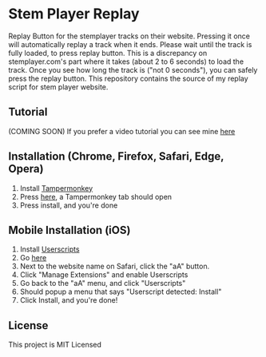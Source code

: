 # Stem Player Replay
Replay Button for the stemplayer tracks on their website. Pressing it once will automatically replay a track when it ends.
Please wait until the track is fully loaded, to press replay button. 
This is a discrepancy on stemplayer.com's part where it takes (about 2 to 6 seconds) to load the track.
Once you see how long the track is ("not 0 seconds"), you can safely press the replay button.
This repository contains the source of my replay script for stem player website.

## Tutorial
(COMING SOON)
If you prefer a video tutorial you can see mine [here](https://www.youtube.com/watch?v=)

## Installation (Chrome, Firefox, Safari, Edge, Opera)

1. Install [Tampermonkey](https://www.tampermonkey.net/)
2. Press [here](httpsgitubraw), a Tampermonkey tab should open
3. Press install, and you're done

## Mobile Installation (iOS)
1. Install [Userscripts](https://apps.apple.com/us/app/userscripts/id1463298887)
2. Go [here](httpsgitubraw)
3. Next to the website name on Safari, click the "aA" button.
4. Click "Manage Extensions" and enable Userscripts
5. Go back to the "aA" menu, and click "Userscripts"
6. Should popup a menu that says "Userscript detected: Install"
7. Click Install, and you're done!

## License

This project is MIT Licensed
